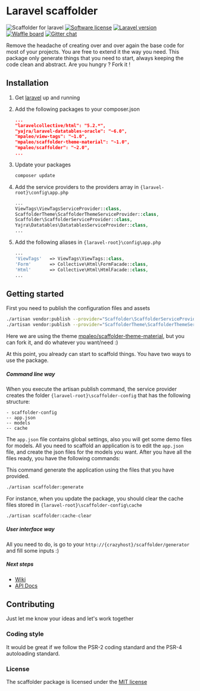 # Laravel scaffolder
![Scaffolder for laravel](https://cloud.githubusercontent.com/assets/5132565/11066969/17feb094-87a9-11e5-96cb-1402e4c7aaca.png)
[![Software license](https://img.shields.io/badge/license-MIT-blue.svg?style=flat-square)](LICENSE)
[![Laravel version](https://img.shields.io/badge/for%20laravel-5.2-orange.svg?style=flat-square)](https://github.com/laravel/framework/tree/5.2)
[![Waffle board](https://img.shields.io/badge/board-on%20waffle-blue.svg?style=flat-square)](https://waffle.io/mpaleo/scaffolder)
[![Gitter chat](https://img.shields.io/badge/chat-on%20gitter-blue.svg?style=flat-square)](https://gitter.im/mpaleo/scaffolder)

Remove the headache of creating over and over again the base code for most of your projects.
You are free to extend it the way you need. This package only generate things that you need to start, always keeping the code clean and abstract. Are you hungry ? Fork it !

## Installation
1. Get [laravel](http://laravel.com/docs/5.2#installation) up and running
2. Add the following packages to your composer.json

    ```json
    ...
    "laravelcollective/html": "5.2.*",
    "yajra/laravel-datatables-oracle": "~6.0",
    "mpaleo/view-tags": "~1.0",
    "mpaleo/scaffolder-theme-material": "~1.0",
    "mpaleo/scaffolder": "~2.0",
    ...
    ```
3. Update your packages

    ```bash
    composer update
    ````
4. Add the service providers to the providers array in `{laravel-root}\config\app.php`

    ```php
    ...
    ViewTags\ViewTagsServiceProvider::class,
    ScaffolderTheme\ScaffolderThemeServiceProvider::class,
    Scaffolder\ScaffolderServiceProvider::class,
    Yajra\Datatables\DatatablesServiceProvider::class,
    ...
    ```
5. Add the following aliases in `{laravel-root}\config\app.php`

    ```php
    ...
    'ViewTags'   => ViewTags\ViewTags::class,
    'Form'       => Collective\Html\FormFacade::class,
    'Html'       => Collective\Html\HtmlFacade::class,
    ...
    ```

## Getting started
First you need to publish the configuration files and assets

```bash
./artisan vendor:publish --provider="Scaffolder\ScaffolderServiceProvider"
./artisan vendor:publish --provider="ScaffolderTheme\ScaffolderThemeServiceProvider" --force
```

Here we are using the theme [mpaleo/scaffolder-theme-material](https://github.com/mpaleo/scaffolder-theme-material), but you can fork it, and do whatever you want/need :)

At this point, you already can start to scaffold things. You have two ways to use the package.

##### Command line way
When you execute the artisan publish command, the service provider creates the folder `{laravel-root}\scaffolder-config` that has the following structure:

```
- scaffolder-config
-- app.json
-- models
-- cache
```

The `app.json` file contains global settings, also you will get some demo files for models. All you need to scaffold an application is to edit the `app.json` file, and create the json files for the models you want. After you have all the files ready, you have the following commands:

This command generate the application using the files that you have provided.
```bash
./artisan scaffolder:generate
```

For instance, when you update the package, you should clear the cache files stored in `{laravel-root}\scaffolder-config\cache`
```bash
./artisan scaffolder:cache-clear
```

##### User interface way
All you need to do, is go to your `http://{crazyhost}/scaffolder/generator` and fill some inputs :)

##### Next steps
- [Wiki](https://github.com/mpaleo/scaffolder/wiki)
- [API Docs](http://mpaleo.github.io/scaffolder/api)

## Contributing
Just let me know your ideas and let's work together

### Coding style
It would be great if we follow the PSR-2 coding standard and the PSR-4 autoloading standard.

### License
The scaffolder package is licensed under the [MIT license](http://opensource.org/licenses/MIT)
